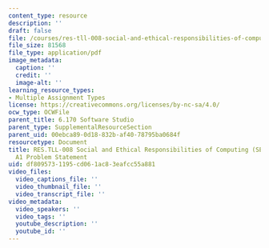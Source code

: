 ```yaml
---
content_type: resource
description: ''
draft: false
file: /courses/res-tll-008-social-and-ethical-responsibilities-of-computing-serc-fall-2021/df8095731195cd061ac83eafcc55a881_MITRESTLL-008F21-6170hw1.pdf
file_size: 81568
file_type: application/pdf
image_metadata:
  caption: ''
  credit: ''
  image-alt: ''
learning_resource_types:
- Multiple Assignment Types
license: https://creativecommons.org/licenses/by-nc-sa/4.0/
ocw_type: OCWFile
parent_title: 6.170 Software Studio
parent_type: SupplementalResourceSection
parent_uid: 00ebca89-0d18-832b-af40-78795ba0684f
resourcetype: Document
title: RES.TLL-008 Social and Ethical Responsibilities of Computing (SERC), 6.170
  A1 Problem Statement
uid: df809573-1195-cd06-1ac8-3eafcc55a881
video_files:
  video_captions_file: ''
  video_thumbnail_file: ''
  video_transcript_file: ''
video_metadata:
  video_speakers: ''
  video_tags: ''
  youtube_description: ''
  youtube_id: ''
---
```

